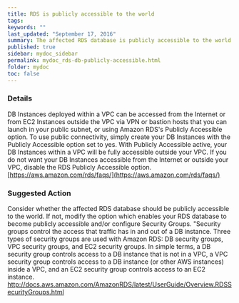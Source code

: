 ```yaml
---
title: RDS is publicly accessible to the world
tags:
keywords: ""
last_updated: "September 17, 2016"
summary: The affected RDS database is publicly accessible to the world.
published: true
sidebar: mydoc_sidebar
permalink: mydoc_rds-db-publicly-accessible.html
folder: mydoc
toc: false
---
```


### Details  
DB Instances deployed within a VPC can be accessed from the Internet or from EC2 Instances outside the VPC via VPN or bastion hosts that you can launch in your public subnet, or using Amazon RDS's Publicly Accessible option. To use public connectivity, simply create your DB Instances with the Publicly Accessible option set to yes. With Publicly Accessible active, your DB Instances within a VPC will be fully accessible outside your VPC. If you do not want your DB Instances accessible from the Internet or outside your VPC, disable the RDS Publicly Accessible option.  
[https://aws.amazon.com/rds/faqs/](https://aws.amazon.com/rds/faqs/)  

### Suggested Action  
Consider whether the affected RDS database should be publicly accessible to the world. If not, modify the option which enables your RDS database to become publicly accessible and/or configure Security Groups. "Security groups control the access that traffic has in and out of a DB instance. Three types of security groups are used with Amazon RDS: DB security groups, VPC security groups, and EC2 security groups. In simple terms, a DB security group controls access to a DB instance that is not in a VPC, a VPC security group controls access to a DB instance (or other AWS instances) inside a VPC, and an EC2 security group controls access to an EC2 instance.  
[http://docs.aws.amazon.com/AmazonRDS/latest/UserGuide/Overview.RDSSecurityGroups.html
](http://docs.aws.amazon.com/AmazonRDS/latest/UserGuide/Overview.RDSSecurityGroups.html)
